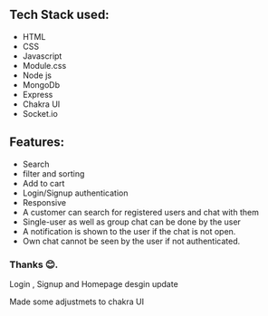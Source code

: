 <!-- Urban Outfitters is a lifestyle related retailer which specializes in selling apparel, clothing accessories and apartment products. It primarily targets teens and young adults who are interested in hipster subculture and alternative fashion..
<a href="https://clone-urban-outfitters.vercel.app/" target="_blank">Click here for Live demo</a> -->

## Tech Stack used:

<ul>
  <li>HTML</li>
  <li>CSS</li>
  <li>Javascript</li>
  <li>Module.css</li>
  <li>Node js</li>
  <li>MongoDb</li>
  <li>Express</li>
  <li>Chakra UI</li>
  <li>Socket.io</li>
</ul>

## Features:

<ul>
 <li>Search</li>
  <li>filter and sorting</li>
  <li>Add to cart</li>
  <li>Login/Signup authentication</li>
  <li>Responsive</li>
<li>A customer can search for registered users and chat with them</li>

<li>
Single-user as well as group chat can be done by the user</li>
<li>A notification is shown to the user if the chat is not open.
</li>
<li>Own chat cannot be seen by the user if not authenticated.
</li>
 
</ul>

### Thanks 😊.
<!-- 
![ChatApp](/src/img1.png)
![ChatApp](/src/img2.png) -->

Login , Signup and Homepage desgin update
<!-- i will be down grading my node.js in other to run old version dependencies  -->
Made some adjustmets to chakra UI 